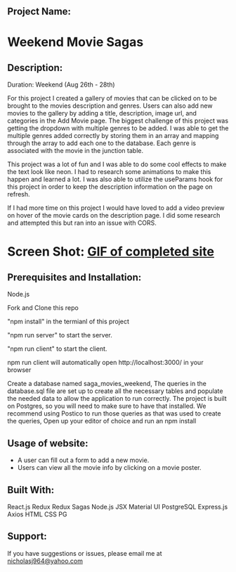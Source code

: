 ## Project Name:
# Weekend Movie Sagas

## Description:
Duration: Weekend (Aug 26th - 28th)

For this project I created a gallery of movies that can be clicked on to be brought to the movies description and genres. Users can also add new movies to the gallery by adding a title, description, image url, and categories in the Add Movie page. The biggest challenge of this project was getting the dropdown with multiple genres to be added. I was able to get the multiple genres added correctly by storing them in an array and mapping through the array to add each one to the database. Each genre is associated with the movie in the junction table.

This project was a lot of fun and I was able to do some cool effects to make the text look like neon. I had to research some animations to make this happen and learned a lot. I was also able to utilize the useParams hook for this project in order to keep the description information on the page on refresh.

If I had more time on this project I would have loved to add a video preview on hover of the movie cards on the description page. I did some research and attempted this but ran into an issue with CORS. 

# Screen Shot: [GIF of completed site](public/images/SurveyGIF.gif)

## Prerequisites and Installation:

Node.js

Fork and Clone this repo

"npm install" in the termianl of this project

"npm run server" to start the server.

"npm run client" to start the client.

npm run client will automatically open http://localhost:3000/ in your browser

Create a database named saga_movies_weekend, The queries in the database.sql file are set up to create all the necessary tables and populate the needed data to allow the application to run correctly. The project is built on Postgres, so you will need to make sure to have that installed. We recommend using Postico to run those queries as that was used to create the queries, Open up your editor of choice and run an npm install

## Usage of website:

- A user can fill out a form to add a new movie.
- Users can view all the movie info by clicking on a movie poster.

## Built With:

React.js
Redux
Redux Sagas
Node.js
JSX
Material UI
PostgreSQL
Express.js
Axios
HTML
CSS
PG

## Support:

If you have suggestions or issues, please email me at nicholasj964@yahoo.com